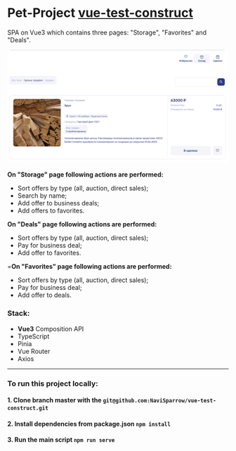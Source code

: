 # Pet-Project [vue-test-construct](https://vue-test-construct.vercel.app/#/)

SPA on Vue3 which contains three pages: "Storage", "Favorites" and "Deals". 

<img alt="project picture" src="public/images/project-pic.png">

**On "Storage" page following actions are performed:**
* Sort offers by type (all, auction, direct sales);
* Search by name;
* Add offer to business deals;
* Add offers to favorites.

**On "Deals" page following actions are performed:**
* Sort offers by type (all, auction, direct sales);
* Pay for business deal;
* Add offer to favorites.

=**On "Favorites" page following actions are performed:**
* Sort offers by type (all, auction, direct sales);
* Pay for business deal;
* Add offer to deals.

### Stack:
* **Vue3** Composition API
* TypeScript
* Pinia 
* Vue Router
* Axios
---
### To run this project locally:

#### 1. Clone branch master with the `git@github.com:NaviSparrow/vue-test-construct.git`

#### 2. Install dependencies from package.json `npm install`

#### 3. Run the main script `npm run serve`
